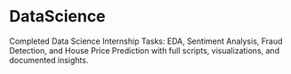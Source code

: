 # DataScience
Completed Data Science Internship Tasks: EDA, Sentiment Analysis, Fraud Detection, and House Price Prediction with full scripts, visualizations, and documented insights.
